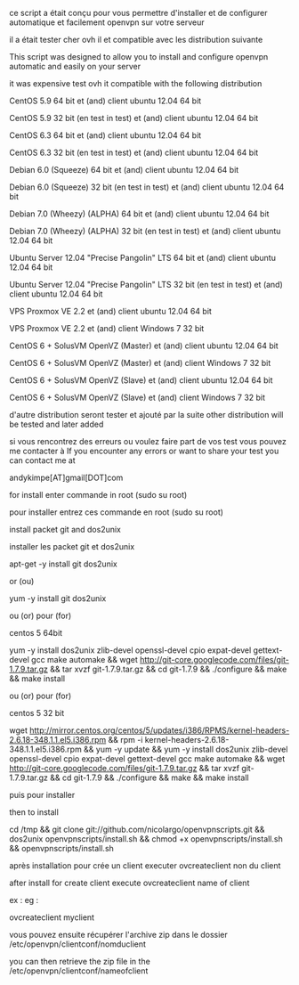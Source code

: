 ce script a était conçu pour vous permettre d'installer et de configurer automatique et facilement openvpn sur votre serveur

il a était tester cher ovh il et compatible avec les distribution suivante

This script was designed to allow you to install and configure openvpn automatic and easily on your server

it was expensive test ovh it compatible with the following distribution

CentOS 5.9 64 bit et (and) client ubuntu 12.04 64 bit

CentOS 5.9 32 bit (en test in test) et (and) client ubuntu 12.04 64 bit

CentOS 6.3 64 bit et (and) client ubuntu 12.04 64 bit

CentOS 6.3 32 bit (en test in test) et (and) client ubuntu 12.04 64 bit

Debian 6.0 (Squeeze) 64 bit et (and) client ubuntu 12.04 64 bit

Debian 6.0 (Squeeze) 32 bit (en test in test) et (and) client ubuntu 12.04 64 bit

Debian 7.0 (Wheezy) (ALPHA) 64 bit et (and) client ubuntu 12.04 64 bit

Debian 7.0 (Wheezy) (ALPHA) 32 bit (en test in test) et (and) client ubuntu 12.04 64 bit

Ubuntu Server 12.04 "Precise Pangolin" LTS 64 bit et (and) client ubuntu 12.04 64 bit

Ubuntu Server 12.04 "Precise Pangolin" LTS 32 bit (en test in test) et (and) client ubuntu 12.04 64 bit

VPS Proxmox VE 2.2 et (and) client ubuntu 12.04 64 bit

VPS Proxmox VE 2.2 et (and) client Windows 7 32 bit

CentOS 6 + SolusVM OpenVZ (Master) et (and) client ubuntu 12.04 64 bit

CentOS 6 + SolusVM OpenVZ (Master) et (and) client Windows 7 32 bit

CentOS 6 + SolusVM OpenVZ (Slave) et (and) client ubuntu 12.04 64 bit

CentOS 6 + SolusVM OpenVZ (Slave) et (and) client Windows 7 32 bit


d'autre distribution seront tester et ajouté par la suite
other distribution will be tested and later added

si vous rencontrez des erreurs ou voulez faire part de vos test vous pouvez me contacter à
If you encounter any errors or want to share your test you can contact me at

andykimpe[AT]gmail[DOT]com

for install enter commande in root (sudo su root)

pour installer entrez ces commande en root (sudo su root)

install packet git and dos2unix

installer les packet git et dos2unix

apt-get -y install git dos2unix 

or (ou) 

yum -y install git dos2unix 

ou (or) pour (for) 

centos 5 64bit 

yum -y install dos2unix zlib-devel openssl-devel cpio expat-devel gettext-devel gcc make automake && wget http://git-core.googlecode.com/files/git-1.7.9.tar.gz && tar xvzf git-1.7.9.tar.gz && cd git-1.7.9 && ./configure && make && make install 

ou (or) pour (for) 

centos 5 32 bit 

wget http://mirror.centos.org/centos/5/updates/i386/RPMS/kernel-headers-2.6.18-348.1.1.el5.i386.rpm && rpm -i kernel-headers-2.6.18-348.1.1.el5.i386.rpm && yum -y update && yum -y install dos2unix zlib-devel openssl-devel cpio expat-devel gettext-devel gcc make automake && wget http://git-core.googlecode.com/files/git-1.7.9.tar.gz && tar xvzf git-1.7.9.tar.gz && cd git-1.7.9 && ./configure && make && make install

puis pour installer

then to install

cd /tmp && git clone git://github.com/nicolargo/openvpnscripts.git && dos2unix openvpnscripts/install.sh && chmod +x openvpnscripts/install.sh  && openvpnscripts/install.sh

après installation pour crée un client executer ovcreateclient non du client

after install for create client execute ovcreateclient name of client

ex :
eg :

ovcreateclient myclient

vous pouvez ensuite récupérer l'archive zip dans le dossier /etc/openvpn/clientconf/nomduclient

you can then retrieve the zip file in the /etc/openvpn/clientconf/nameofclient
